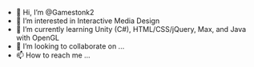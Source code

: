 - 👋 Hi, I’m @Gamestonk2
- 👀 I’m interested in Interactive Media Design
- 🌱 I’m currently learning Unity (C#), HTML/CSS/jQuery, Max, and Java with OpenGL
- 💞️ I’m looking to collaborate on ...
- 📫 How to reach me ...

<!---
Gamestonk2/Gamestonk2 is a ✨ special ✨ repository because its `README.md` (this file) appears on your GitHub profile.
You can click the Preview link to take a look at your changes.
--->
